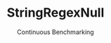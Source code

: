 ---
layout: default
title: StringRegexNull
subtitle: Continuous Benchmarking
selected: String
expanded: Benchmarking
benchmark: /individual_results/StringRegexNull.html
---
